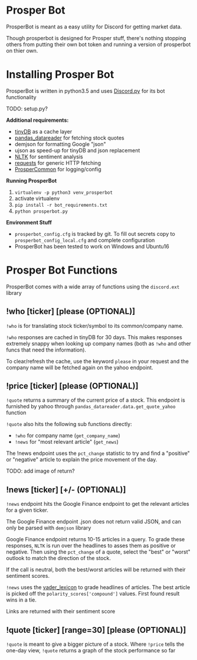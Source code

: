 # Prosper Bot
ProsperBot is meant as a easy utility for Discord for getting market data.

Though prosperbot is designed for Prosper stuff, there's nothing stopping others from putting their own bot token and running a version of prosperbot on thier own.

# Installing Prosper Bot
ProsperBot is written in python3.5 and uses [Discord.py](https://github.com/Rapptz/discord.py) for its bot functionality

TODO: setup.py?

**Additional requirements:**
* [tinyDB](http://tinydb.readthedocs.io/en/latest/) as a cache layer
* [pandas_datareader](https://pandas-datareader.readthedocs.io/en/latest/) for fetching stock quotes
* demjson for formatting Google "json"
* ujson as speed-up for tinyDB and json replacement
* [NLTK](http://www.nltk.org/) for sentiment analysis
* [requests](http://docs.python-requests.org/en/master/) for generic HTTP fetching
* [ProsperCommon](https://github.com/EVEprosper/ProsperCommon) for logging/config

**Running ProsperBot**

1. `virtualenv -p python3 venv_prosperbot`
2. activate virtualenv
3. `pip install -r bot_requirements.txt`
4. `python prosperbot.py`

**Environment Stuff**
* `prosperbot_config.cfg` is tracked by git.  To fill out secrets copy to `prosperbot_config_local.cfg` and complete configuration
* ProsperBot has been tested to work on Windows and Ubuntu16

# Prosper Bot Functions
ProsperBot comes with a wide array of functions using the `discord.ext` library

## !who [ticker] [please (OPTIONAL)]
`!who` is for translating stock ticker/symbol to its common/company name.

`!who` responses are cached in tinyDB for 30 days.  This makes responses extremely snappy when looking up company names (both as `!who` and other funcs that need the information).

To clear/refresh the cache, use the keyword `please` in your request and the company name will be fetched again on the yahoo endpoint.

## !price [ticker] [please (OPTIONAL)]
`!quote` returns a summary of the current price of a stock.  This endpoint is furnished by yahoo through `pandas_datareader.data.get_quote_yahoo` function

`!quote` also hits the following sub functions directly:
* `!who` for company name (`get_company_name`)
* `!news` for "most relevant article" (`get_news`)

The !news endpoint uses the `pct_change` statistic to try and find a "positive" or "negative" article to explain the price movement of the day.

TODO: add image of return?

## !news [ticker] [+/- (OPTIONAL)]
`!news` endpoint hits the Google Finance endpoint to get the relevant articles for a given ticker.

The Google Finance endpoint .json does not return valid JSON, and can only be parsed with `demjson` library

Google Finance endpoint returns 10-15 articles in a query.  To grade these responses, `NLTK` is run over the headlines to asses them as positive or negative.  Then using the `pct_change` of a quote, select the "best" or "worst" outlook to match the direction of the stock.

If the call is neutral, both the best/worst articles will be returned with their sentiment scores.

`!news` uses the [vader_lexicon](http://www.nltk.org/api/nltk.sentiment.html#module-nltk.sentiment.vader) to grade headlines of articles.  The best article is picked off the `polarity_scores['compound']` values.  First found result wins in a tie.

Links are returned with their sentiment score

## !quote [ticker] [range=30] [please (OPTIONAL)]
`!quote` is meant to give a bigger picture of a stock.  Where `!price` tells the one-day view, `!quote` returns a graph of the stock performance so far

